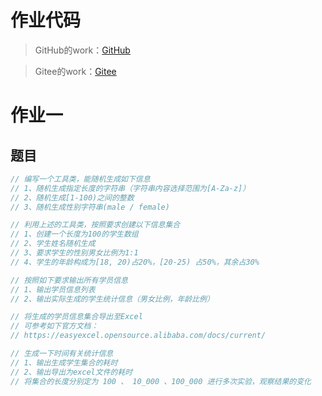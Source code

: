 # 作业代码

> GitHub的work：[GitHub](https://github.com/zouzhaozzzz/Work)

> Gitee的work：[Gitee](https://gitee.com/zouzhaoz/work)



# 作业一

## 题目

~~~java
// 编写一个工具类，能随机生成如下信息
// 1、随机生成指定长度的字符串（字符串内容选择范围为[A-Za-z]）
// 2、随机生成[1-100)之间的整数
// 3、随机生成性别字符串(male / female)

// 利用上述的工具类，按照要求创建以下信息集合
// 1、创建一个长度为100的学生数组
// 2、学生姓名随机生成
// 3、要求学生的性别男女比例为1:1
// 4、学生的年龄构成为[18, 20)占20%，[20-25) 占50%，其余占30%

// 按照如下要求输出所有学员信息
// 1、输出学员信息列表
// 2、输出实际生成的学生统计信息（男女比例，年龄比例）

// 将生成的学员信息集合导出至Excel
// 可参考如下官方文档：
// https://easyexcel.opensource.alibaba.com/docs/current/

// 生成一下时间有关统计信息
// 1、输出生成学生集合的耗时
// 2、输出导出为excel文件的耗时
// 将集合的长度分别定为 100 、 10_000 、100_000 进行多次实验，观察结果的变化
~~~



